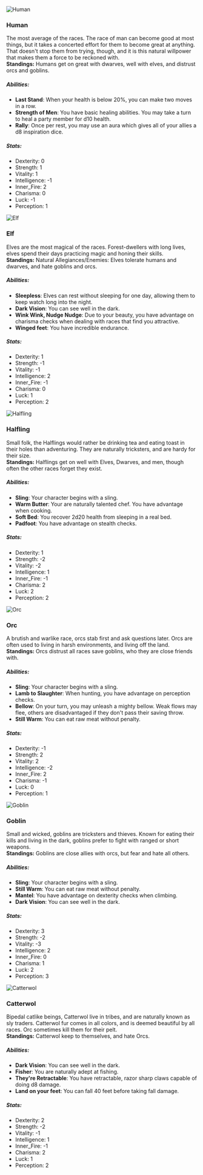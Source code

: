 ![Human](images\race\male\human.jpg?raw=true "Human") 
### Human  
The most average of the races. The race of man can become good at most things, but it takes a concerted effort for them to become great at anything. That doesn't stop them from trying, though, and it is this natural willpower that makes them a force to be reckoned with.  
**Standings:** Humans get on great with dwarves, well with elves, and distrust orcs and goblins.  
##### Abilities:   
  * **Last Stand**: When your health is below 20%, you can make two moves in a row.  
  * **Strength of Men**: You have basic healing abilities. You may take a turn to heal a party member for d10 health.  
  * **Rally**: Once per rest, you may use an aura which gives all of your allies a d8 inspiration dice.  

##### Stats:    
  * Dexterity: 0  
  * Strength: 1  
  * Vitality: 1  
  * Intelligence: -1  
  * Inner_Fire: 2  
  * Charisma: 0  
  * Luck: -1  
  * Perception: 1  

![Elf](images\race\male\elf.jpg?raw=true "Elf") 
### Elf  
Elves are the most magical of the races. Forest-dwellers with long lives, elves spend their days practicing magic and honing their skills.  
**Standings:** Natural Allegiances/Enemies: Elves tolerate humans and dwarves, and hate goblins and orcs.  
##### Abilities:   
  * **Sleepless**: Elves can rest without sleeping for one day, allowing them to keep watch long into the night.  
  * **Dark Vision**: You can see well in the dark.  
  * **Wink Wink, Nudge Nudge**: Due to your beauty, you have advantage on charisma checks when dealing with races that find you attractive.  
  * **Winged feet**: You have incredible endurance.  

##### Stats:    
  * Dexterity: 1  
  * Strength: -1  
  * Vitality: -1  
  * Intelligence: 2  
  * Inner_Fire: -1  
  * Charisma: 0  
  * Luck: 1  
  * Perception: 2  

![Halfling](images\race\male\halfling.jpg?raw=true "Halfling") 
### Halfling  
Small folk, the Halflings would rather be drinking tea and eating toast in their holes than adventuring. They are naturally tricksters, and are hardy for their size.  
**Standings:** Halflings get on well with Elves, Dwarves, and men, though often the other races forget they exist.  
##### Abilities:   
  * **Sling**: Your character begins with a sling.  
  * **Warm Butter**: Your are naturally talented chef. You have advantage when cooking.  
  * **Soft Bed**: You recover 2d20 health from sleeping in a real bed.  
  * **Padfoot**: You have advantage on stealth checks.  

##### Stats:    
  * Dexterity: 1  
  * Strength: -2  
  * Vitality: -2  
  * Intelligence: 1  
  * Inner_Fire: -1  
  * Charisma: 2  
  * Luck: 2  
  * Perception: 2  

![Orc](images\race\male\orc.jpg?raw=true "Orc") 
### Orc  
A brutish and warlike race, orcs stab first and ask questions later. Orcs are often used to living in harsh environments, and living off the land.  
**Standings:** Orcs distrust all races save goblins, who they are close friends with.  
##### Abilities:   
  * **Sling**: Your character begins with a sling.  
  * **Lamb to Slaughter**: When hunting, you have advantage on perception checks.  
  * **Bellow**: On your turn, you may unleash a mighty bellow. Weak flows may flee, others are disadvantaged if they don't pass their saving throw.  
  * **Still Warm**: You can eat raw meat without penalty.  

##### Stats:    
  * Dexterity: -1  
  * Strength: 2  
  * Vitality: 2  
  * Intelligence: -2  
  * Inner_Fire: 2  
  * Charisma: -1  
  * Luck: 0  
  * Perception: 1  

![Goblin](images\race\male\goblin.jpg?raw=true "Goblin") 
### Goblin  
Small and wicked, goblins are tricksters and thieves. Known for eating their kills and living in the dark, goblins prefer to fight with ranged or short weapons.  
**Standings:** Goblins are close allies with orcs, but fear and hate all others.  
##### Abilities:   
  * **Sling**: Your character begins with a sling.  
  * **Still Warm**: You can eat raw meat without penalty.  
  * **Mantel**: You have advantage on dexterity checks when climbing.  
  * **Dark Vision**: You can see well in the dark.  

##### Stats:    
  * Dexterity: 3  
  * Strength: -2  
  * Vitality: -3  
  * Intelligence: 2  
  * Inner_Fire: 0  
  * Charisma: 1  
  * Luck: 2  
  * Perception: 3  

![Catterwol](images\race\male\catterwol.jpg?raw=true "Catterwol") 
### Catterwol  
Bipedal catlike beings, Catterwol live in tribes, and are naturally known as sly traders. Catterwol fur comes in all colors, and is deemed beautiful by all races. Orc sometimes kill them for their pelt.  
**Standings:** Catterwol keep to themselves, and hate Orcs.  
##### Abilities:   
  * **Dark Vision**: You can see well in the dark.  
  * **Fisher**: You are naturally adept at fishing.  
  * **They're Retractable**: You have retractable, razor sharp claws capable of doing d8 damage.  
  * **Land on your feet**: You can fall 40 feet before taking fall damage.  

##### Stats:    
  * Dexterity: 2  
  * Strength: -2  
  * Vitality: -1  
  * Intelligence: 1  
  * Inner_Fire: -1  
  * Charisma: 2  
  * Luck: 1  
  * Perception: 2  


